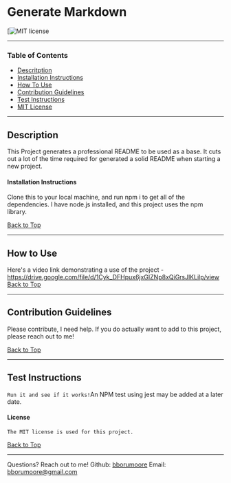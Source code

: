 # Generate Markdown
  [![MIT license](https://img.shields.io/badge/License-MIT-blue.svg)

  ---
  ### Table of Contents
  - [Descritption](#description)
  - [Installation Instructions](#installation-instructions)
  - [How To Use](#how-to-use)  
  - [Contribution Guidelines](#contribution-guidelines)
  - [Test Instructions](#test-instructions)
  - [MIT License](#license) 
  
  ---
  ## Description
  This Project generates a professional README to be used as a base.  It cuts out a lot of the time required for generated a solid README when starting a new project.
  #### Installation Instructions
  Clone this to your local machine, and run npm i to get all of the dependencies.  I have node.js installed, and this project uses the npm library.
    
  [Back to Top](#table-of-contents)
  
  ---
  ## How to Use
  Here's a video link demonstrating a use of the project -  https://drive.google.com/file/d/1Cyk_DFHpux6jxGIZNp8xQiGrsJlKLilp/view  
  [Back to Top](#table-of-contents)
  
  ---
  ## Contribution Guidelines
  Please contribute, I need help. If you do actually want to add to this project, please reach out to me!  
    
  [Back to Top](#table-of-contents)
  
  ---
  ## Test Instructions
  `Run it and see if it works!`An NPM test using jest may be added at a later date.  
    
  #### License ####
    The MIT license is used for this project.
     
  [Back to Top](#table-of-contents)
  
  ---
  Questions? Reach out to me!
  Github: [bborumoore](github.com/bborumoore)
  Email: bborumoore@gmail.com
